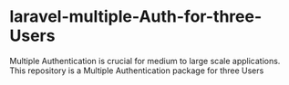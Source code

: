 # laravel-multiple-Auth-for-three-Users
Multiple Authentication is crucial for medium to large scale applications. This repository is a Multiple Authentication package for three Users
